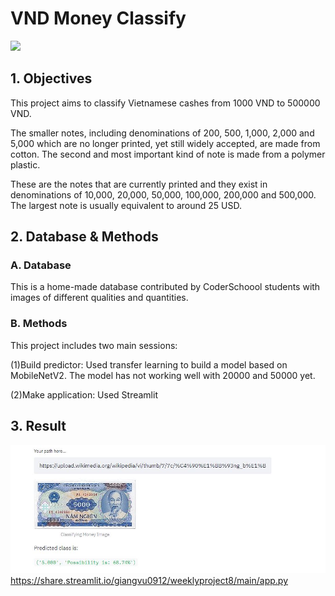 # VND Money Classify
![](https://foc.info//images/2019/04/vietnamese-currency-and-how-to-exchange-your-money-to-vnd-1555921962.jpg)
## 1. Objectives
This project aims to classify Vietnamese cashes from 1000 VND to 500000 VND.

The smaller notes, including denominations of 200, 500, 1,000, 2,000 and 5,000 which are no longer printed, yet still widely accepted, are made from cotton. The second and most important kind of note is made from a polymer plastic.

These are the notes that are currently printed and they exist in denominations of 10,000, 20,000, 50,000, 100,000, 200,000 and 500,000. The largest note is usually equivalent to around 25 USD.

## 2. Database & Methods
### A. Database
This is a home-made database contributed by CoderSchoool students with images of different qualities and quantities.
### B. Methods
This project includes two main sessions:

(1)Build predictor: Used transfer learning to build a model based on MobileNetV2. The model has not working well with 20000 and 50000 yet.

(2)Make application: Used Streamlit
## 3. Result
![](Capture.JPG)
https://share.streamlit.io/giangvu0912/weeklyproject8/main/app.py
